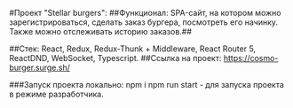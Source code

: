 #Проект "Stellar burgers":
##Функционал: SPA-сайт, на котором можно зарегистрироваться, сделать заказ бургера, посмотреть его начинку. Также можно отслеживать историю заказов.##

##Стек: React, Redux, Redux-Thunk + Middleware, React Router 5, ReactDND, WebSocket, Typescript.
##Ссылка на проект: https://cosmo-burger.surge.sh/

###Запуск проекта локально:
npm  i
npm run start - для запуска проекта в режиме разработчика.
